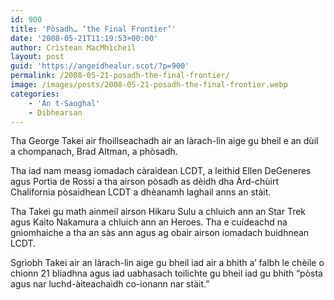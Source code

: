 ```yaml
---
id: 900
title: 'Pòsadh… ‘the Final Frontier’'
date: '2008-05-21T11:19:53+00:00'
author: Crìstean MacMhìcheil
layout: post
guid: 'https://angeidhealur.scot/?p=900'
permalink: /2008-05-21-posadh-the-final-frontier/
image: /images/posts/2008-05-21-posadh-the-final-frontier.webp
categories:
    - 'An t-Saoghal'
    - Dibhearsan
---
```


Tha George Takei air fhoillseachadh air an làrach-lìn aige gu bheil e an dùil a chompanach, Brad Altman, a phòsadh.

Tha iad nam measg iomadach càraidean LCDT, a leithid Ellen DeGeneres agus Portia de Rossi a tha airson pòsadh as dèidh dha Àrd-chùirt Chalifornia pòsaidhean LCDT a dhèanamh laghail anns an stàit.

Tha Takei gu math ainmeil airson Hikaru Sulu a chluich ann an Star Trek agus Kaito Nakamura a chluich ann an Heroes. Tha e cuideachd na gnìomhaiche a tha an sàs ann agus ag obair airson iomadach buidhnean LCDT.

Sgrìobh Takei air an làrach-lìn aige gu bheil iad air a bhith a’ falbh le chèile o chionn 21 bliadhna agus iad uabhasach toilichte gu bheil iad gu bhith “pòsta agus nar luchd-àiteachaidh co-ionann nar stàit.”
